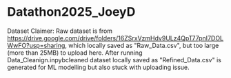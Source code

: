 # Datathon2025_JoeyD

Dataset Claimer: 
Raw dataset is from https://drive.google.com/drive/folders/16ZSrxVzmHdv9ULz4QpT77pnI7DOLWwFO?usp=sharing, 
which locally saved as "Raw_Data.csv", but too large (more than 25MB) to upload here. 
After running Data_Cleanign.inpybcleaned dataset locally saved as "Refined_Data.csv" is generated for ML modelling but also stuck with uploading issue. 

